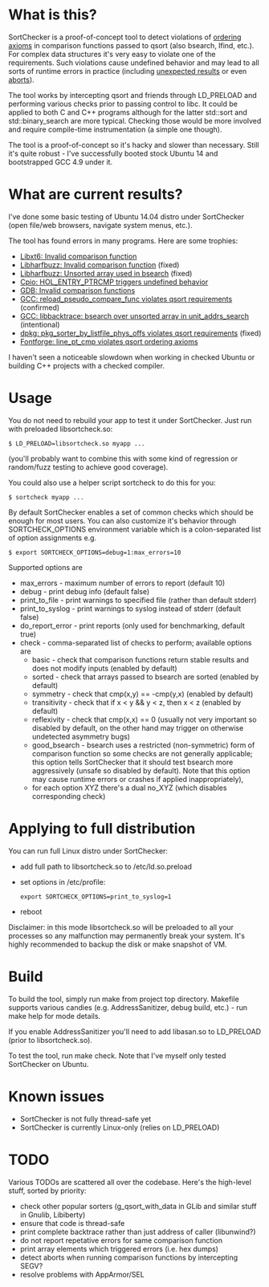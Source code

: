 # What is this?

SortChecker is a proof-of-concept tool to detect violations
of [ordering axioms](http://pubs.opengroup.org/onlinepubs/009695399/functions/qsort.html)
in comparison functions passed to qsort
(also bsearch, lfind, etc.). For complex data structures it's very
easy to violate one of the requirements. Such violations cause
undefined behavior and may lead to all sorts of runtime
errors in practice (including [unexpected results](https://groups.google.com/d/topic/golang-checkins/w4YWUgBhjJ0)
or even [aborts](https://bugzilla.samba.org/show_bug.cgi?id=3959)).

The tool works by intercepting qsort and friends through LD\_PRELOAD
and performing various checks prior to passing control to libc.
It could be applied to both C and C++ programs although for the
latter std::sort and std::binary\_search are more typical.
Checking those would be more involved and require
compile-time instrumentation (a simple one though).

The tool is a proof-of-concept so it's hacky and slower than
necessary. Still it's quite robust - I've successfully
booted stock Ubuntu 14 and bootstrapped GCC 4.9 under it.

# What are current results?

I've done some basic testing of Ubuntu 14.04 distro under
SortChecker (open file/web browsers, navigate system menus, etc.).

The tool has found errors in many programs.  Here are some trophies:
* [Libxt6: Invalid comparison function](https://bugs.freedesktop.org/show_bug.cgi?id=93273)
* [Libharfbuzz: Invalid comparison function](https://bugs.freedesktop.org/show_bug.cgi?id=93274) (fixed)
* [Libharfbuzz: Unsorted array used in bsearch](https://bugs.freedesktop.org/show_bug.cgi?id=93275) (fixed)
* [Cpio: HOL\_ENTRY\_PTRCMP triggers undefined behavior](http://savannah.gnu.org/bugs/index.php?46638)
* [GDB: Invalid comparison functions](https://sourceware.org/bugzilla/show_bug.cgi?id=19361)
* [GCC: reload\_pseudo\_compare\_func violates qsort requirements](https://gcc.gnu.org/bugzilla/show_bug.cgi?id=68988) (confirmed)
* [GCC: libbacktrace: bsearch over unsorted array in unit\_addrs\_search](https://gcc.gnu.org/bugzilla/show_bug.cgi?id=69050) (intentional)
* [dpkg: pkg\_sorter\_by\_listfile\_phys\_offs violates qsort requirements](https://bugs.debian.org/cgi-bin/bugreport.cgi?bug=808912) (fixed)
* [Fontforge: line\_pt\_cmp violates qsort ordering axioms](https://github.com/fontforge/fontforge/issues/2602)

I haven't seen a noticeable slowdown when working in checked Ubuntu
or building C++ projects with a checked compiler.

# Usage

You do not need to rebuild your app to test it under SortChecker.
Just run with preloaded libsortcheck.so:

```
$ LD_PRELOAD=libsortcheck.so myapp ...
```

(you'll probably want to combine this with some kind of regression
or random/fuzz testing to achieve good coverage).

You could also use a helper script sortcheck to do this for you:

```
$ sortcheck myapp ...
```

By default SortChecker enables a set of common checks which should
be enough for most users. You can also customize it's behavior
through SORTCHECK\_OPTIONS environment variable which is
a colon-separated list of option assignments e.g.

```
$ export SORTCHECK_OPTIONS=debug=1:max_errors=10
```

Supported options are
* max\_errors - maximum number of errors to report (default 10)
* debug - print debug info (default false)
* print\_to\_file - print warnings to specified file (rather
than default stderr)
* print\_to\_syslog - print warnings to syslog instead of stderr
(default false)
* do\_report\_error - print reports (only used for benchmarking,
default true)
* check - comma-separated list of checks to perform;
available options are
  * basic - check that comparison functions return stable results
  and does not modify inputs (enabled by default)
  * sorted - check that arrays passed to bsearch are sorted (enabled
  by default)
  * symmetry - check that cmp(x,y) == -cmp(y,x) (enabled by default)
  * transitivity - check that if x < y && y < z, then x < z
  (enabled by default)
  * reflexivity - check that cmp(x,x) == 0 (usually not very important
  so disabled by default, on the other hand may trigger on otherwise
  undetected asymmetry bugs)
  * good\_bsearch - bsearch uses a restricted (non-symmetric) form
  of comparison function so some checks are not generally applicable;
  this option tells SortChecker that it should test bsearch more
  aggressively (unsafe so disabled by default). Note that this
  option may cause runtime errors or crashes if applied
  inappropriately),
  * for each option XYZ there's a dual no\_XYZ (which disables
  corresponding check)

# Applying to full distribution

You can run full Linux distro under SortChecker:
* add full path to libsortcheck.so to /etc/ld.so.preload
* set options in /etc/profile:

  ```
  export SORTCHECK_OPTIONS=print_to_syslog=1
  ```

* reboot

Disclaimer: in this mode libsortcheck.so will be preloaded to
all your processes so any malfunction may permanently break your
system. It's highly recommended to backup the disk or make
snapshot of VM.

# Build

To build the tool, simply run make from project top directory.
Makefile supports various candies (e.g. AddressSanitizer,
debug build, etc.) - run make help for mode details.

If you enable AddressSanitizer you'll need to add libasan.so
to LD\_PRELOAD (prior to libsortcheck.so).

To test the tool, run make check. Note that I've myself only
tested SortChecker on Ubuntu.

# Known issues

* SortChecker is not fully thread-safe yet
* SortChecker is currently Linux-only (relies on LD\_PRELOAD)

# TODO

Various TODOs are scattered all over the codebase.
Here's the high-level stuff, sorted by priority:
* check other popular sorters (g\_qsort\_with\_data in GLib and similar stuff in Gnulib, Libiberty)
* ensure that code is thread-safe
* print complete backtrace rather than just address of caller (libunwind?)
* do not report repetative errors for same comparison function
* print array elements which triggered errors (i.e. hex dumps)
* detect aborts when running comparison functions by intercepting SEGV?
* resolve problems with AppArmor/SEL

